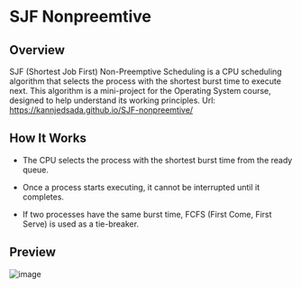 # SJF Nonpreemtive

## Overview

SJF (Shortest Job First) Non-Preemptive Scheduling is a CPU scheduling algorithm that selects the process with the shortest burst time to execute next. This algorithm is a mini-project for the Operating System course, designed to help understand its working principles.
Url: https://kannjedsada.github.io/SJF-nonpreemtive/

## How It Works

 - The CPU selects the process with the shortest burst time from the ready queue.

 - Once a process starts executing, it cannot be interrupted until it completes.

 - If two processes have the same burst time, FCFS (First Come, First Serve) is used as a tie-breaker.

## Preview
![image](https://github.com/user-attachments/assets/872ee48e-c7e6-4072-9142-3c4995559354)
